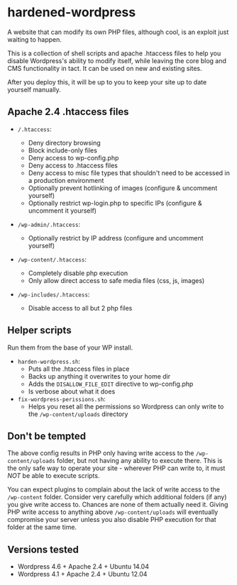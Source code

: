 # hardened-wordpress
A website that can modify its own PHP files, although cool, is an exploit just waiting to happen.

This is a collection of shell scripts and apache .htaccess files to help you disable Wordpress's ability to modify itself, while leaving the core blog and CMS functionality in tact. It can be used on new and existing sites.

After you deploy this, it will be up to you to keep your site up to date yourself manually.

## Apache 2.4 .htaccess files
- `/.htaccess`: 
  - Deny directory browsing
  - Block include-only files
  - Deny access to wp-config.php
  - Deny access to .htaccess files
  - Deny access to misc file types that shouldn't need to be accessed in a production environment
  - Optionally prevent hotlinking of images (configure & uncomment yourself)
  - Optionally restrict wp-login.php to specific IPs (configure & uncomment it yourself)

- `/wp-admin/.htaccess`:
  - Optionally restrict by IP address (configure and uncomment yourself)
  
- `/wp-content/.htaccess`:
  - Completely disable php execution
  - Only allow direct access to safe media files (css, js, images)

- `/wp-includes/.htaccess`:
  - Disable access to all but 2 php files

## Helper scripts
Run them from the base of your WP install.
- `harden-wordpress.sh`:
  - Puts all the .htaccess files in place
  - Backs up anything it overwrites to your home dir 
  - Adds the `DISALLOW_FILE_EDIT` directive to wp-config.php
  - Is verbose about what it does
- `fix-wordpress-perissions.sh`:
  - Helps you reset all the permissions so Wordpress can only write to the `/wp-content/uploads` directory

## Don't be tempted

The above config results in PHP only having write access to the `/wp-content/uploads` folder, but not having any ability to execute there. This is the only safe way to operate your site - wherever PHP can write to, it must *NOT* be able to execute scripts.

You can expect plugins to complain about the lack of write access to the `/wp-content` folder. Consider very carefully which additional folders (if any) you give write access to. Chances are none of them actually need it. Giving PHP write access to anything above `/wp-content/uploads` will eventually compromise your server unless you also disable PHP execution for that folder at the same time.

## Versions tested
- Wordpress 4.6 + Apache 2.4 + Ubuntu 14.04
- Wordpress 4.1 + Apache 2.4 + Ubuntu 12.04
